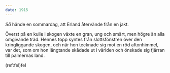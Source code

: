 ```yaml
---
date: 1915
---
```


*Så* hände en sommardag, att Erland återvände från en jakt.

Överst på en kulle i skogen växte en gran, ung och smärt, men högre än
alla omgivande träd. Hennes topp syntes från slottsfönstren över den
kringliggande skogen, och när hon tecknade sig mot en röd aftonhimmel,
var det, som om hon längtande skådade ut i världen och önskade sig
fjärran till palmernas land.

(ref:fel)fel

